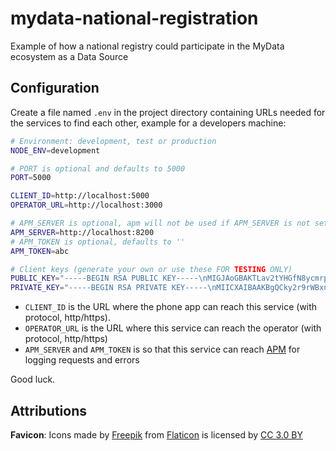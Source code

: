 # mydata-national-registration

Example of how a national registry could participate in the MyData ecosystem as a Data Source

## Configuration

Create a file named `.env` in the project directory containing URLs needed for the services to find each other, example for a developers machine:

```bash
# Environment: development, test or production
NODE_ENV=development

# PORT is optional and defaults to 5000
PORT=5000

CLIENT_ID=http://localhost:5000
OPERATOR_URL=http://localhost:3000

# APM_SERVER is optional, apm will not be used if APM_SERVER is not set
APM_SERVER=http://localhost:8200
# APM_TOKEN is optional, defaults to ''
APM_TOKEN=abc

# Client keys (generate your own or use these FOR TESTING ONLY)
PUBLIC_KEY="-----BEGIN RSA PUBLIC KEY-----\nMIGJAoGBAKTLav2tYHGfN8ycmrpvFuCqveDrTp2yHihtnRS9gS63ChEJQjV/g9+l\n0toVaKzzwVHzK2DUIMLfXXKSoECHUgDYydsffA1t1kSTiOvxPm/futQWIv/F5nsG\niKfROSLp2TFNgvyrjR9yUryBuxLMQ4vqrWdXACtIYeAPrJGsD9UpAgMBAAE=\n-----END RSA PUBLIC KEY-----\n"
PRIVATE_KEY="-----BEGIN RSA PRIVATE KEY-----\nMIICXAIBAAKBgQCky2r9rWBxnzfMnJq6bxbgqr3g606dsh4obZ0UvYEutwoRCUI1\nf4PfpdLaFWis88FR8ytg1CDC311ykqBAh1IA2MnbH3wNbdZEk4jr8T5v37rUFiL/\nxeZ7Boin0Tki6dkxTYL8q40fclK8gbsSzEOL6q1nVwArSGHgD6yRrA/VKQIDAQAB\nAoGAfdZHMMa/qoOmHDxJeqtxkMVQkPud4JUuqjhphnjeuElVCoVDZY6lqJX7WESY\n1dicenNxYFMbYTMnLGICtMOgPYOZjkMfoa1LOx5hmqe1Z29DzmLWr27BqY7cZU+T\nxx3xvWNaNkBy3v9RhxZv55Uxzz1ys/cAmxhUmsgbtR2brvECQQDPjNMITnIcjFgA\nROvzKUQAOl8yWCl9h5dtG7WAdFppD5tn/L1u3E9N3U7QSKBfhma7KzASu76B3tSC\nyxG7o+XTAkEAy0OHbAt41ZdkIF4qYg9IX4lO5hlbyjJHwhLUv4DgZNT8fMgQpuc0\nMLu0ADChgI80sxb84T+v/QDzylDEDOaPkwJBAI6G6YDBxhEeu2vr6JBCXUU+0JLV\nAiEHFRDDP3/n5xJQumrNoBTaS8dv26iixybyN+f+f3PN48RxjkQHSbUulysCQG5p\nJRN0e9OR46qNW/peENMMU9Y7ahfADiiGcBgCGmHLK8dgKWNv7XKXUyRTRjb+EwNA\n9mYoYSFONh7slkHnr48CQDEygmde8p1JWWUmXseEVv9Il7DmTKlI0rXXgK+Z299D\nCJKeDmbK0wMhimdKI9ck5WH2a/SJu35EMe1hwmdy524=\n-----END RSA PRIVATE KEY-----\n"
```

- `CLIENT_ID` is the URL where the phone app can reach this service (with protocol, http/https).
- `OPERATOR_URL` is the URL where this service can reach the operator (with protocol, http/https)
- `APM_SERVER` and `APM_TOKEN` is so that this service can reach [APM](https://www.npmjs.com/package/elastic-apm-node) for logging requests and errors

Good luck.

## Attributions

**Favicon**: Icons made by [Freepik](https://www.freepik.com/) from [Flaticon](https://www.flaticon.com/) is licensed by [CC 3.0 BY](http://creativecommons.org/licenses/by/3.0/)
